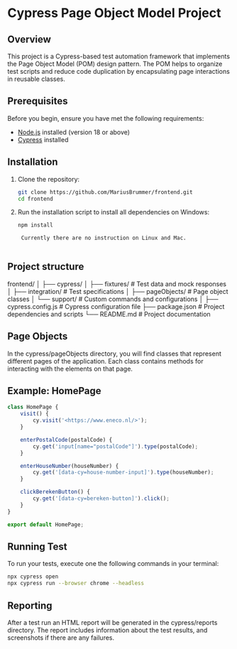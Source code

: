 # Cypress Page Object Model Project

## Overview

This project is a Cypress-based test automation framework that implements the Page Object Model (POM) design pattern. The POM helps to organize test scripts and reduce code duplication by encapsulating page interactions in reusable classes.

## Prerequisites

Before you begin, ensure you have met the following requirements:

- [Node.js](https://nodejs.org/) installed (version 18 or above)
- [Cypress](https://www.cypress.io/) installed

## Installation

1. Clone the repository:

   ```bash
   git clone https://github.com/MariusBrummer/frontend.git
   cd frontend

2. Run the installation script to install all dependencies on Windows:

   ```bash
   npm install

    Currently there are no instruction on Linux and Mac.
  
## Project structure

frontend/
│
├── cypress/
│   ├── fixtures/         # Test data and mock responses
│   ├── integration/      # Test specifications
│   ├── pageObjects/      # Page object classes
│   └── support/          # Custom commands and configurations
│
├── cypress.config.js     # Cypress configuration file
├── package.json           # Project dependencies and scripts
└── README.md              # Project documentation

## Page Objects

In the cypress/pageObjects directory, you will find classes that represent different pages of the application. Each class contains methods for interacting with the elements on that page.

## Example: HomePage

```javascript
class HomePage {
    visit() {
        cy.visit('<https://www.eneco.nl/>');
    }

    enterPostalCode(postalCode) {
        cy.get('input[name="postalCode"]').type(postalCode);
    }

    enterHouseNumber(houseNumber) {
        cy.get('[data-cy=house-number-input]').type(houseNumber);
    }

    clickBerekenButton() {
        cy.get('[data-cy=bereken-button]').click();
    }
}

export default HomePage;
```

## Running Test

To run your tests, execute one the following commands in your terminal:

```bash
npx cypress open
npx cypress run --browser chrome --headless

```

## Reporting

After a test run an HTML report will be generated in the cypress/reports directory. The report includes information about the test results, and  screenshots if there are any failures.
